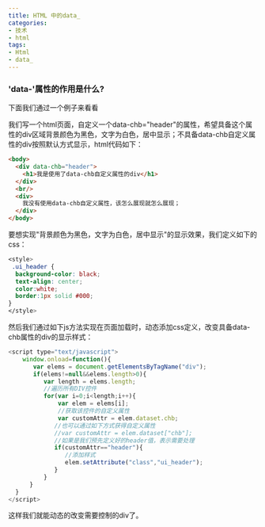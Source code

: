 ```yaml
---
title: HTML 中的data_
categories:
- 技术
- html 
tags:
- Html
- data_
---
```


### 'data-'属性的作用是什么?

下面我们通过一个例子来看看

我们写一个html页面，自定义一个data-chb="header"的属性，希望具备这个属性的div区域背景颜色为黑色，文字为白色，居中显示；不具备data-chb自定义属性的div按照默认方式显示，html代码如下：

```html
<body>   
  <div data-chb="header">   
    <h1>我是使用了data-chb自定义属性的div</h1>   
  </div>   
  <br/>   
  <div>   
    我没有使用data-chb自定义属性，该怎么展现就怎么展现；   
  </div>   
</body>   

```
<!--more-->
要想实现"背景颜色为黑色，文字为白色，居中显示"的显示效果，我们定义如下的css：

```css
<style>   
 .ui_header {   
  background-color: black;   
  text-align: center;   
  color:white;   
  border:1px solid #000;   
}   
</style>   
```


然后我们通过如下js方法实现在页面加载时，动态添加css定义，改变具备data-chb属性的div的显示样式：

```javascript
<script type="text/javascript">   
    window.onload=function(){   
       var elems = document.getElementsByTagName("div");   
       if(elems!=null&&elems.length>0){   
          var length = elems.length;   
          //遍历所有DIV控件   
          for(var i=0;i<length;i++){   
              var elem = elems[i];   
              //获取该控件的自定义属性   
              var customAttr = elem.dataset.chb;   
             //也可以通过如下方式获得自定义属性   
             //var customAttr = elem.dataset["chb"];   
             //如果是我们预先定义好的header值，表示需要处理   
             if(customAttr=="header"){   
                //添加样式   
                elem.setAttribute("class","ui_header");   
             }   
          }   
      }   
  }   
</script>   
```


这样我们就能动态的改变需要控制的div了。